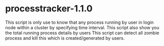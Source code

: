 # processtracker-1.1.0
This script is only use to know that any process running by user in login node within a cluster by specifying time interval.
This script also show you the total running process details by users
This script can detect all zombie process and kill this which is created/generated by users.
